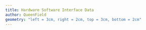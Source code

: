 ```yaml
---
title: Hardware Software Interface Data
author: QueenField
geometry: "left = 3cm, right = 2cm, top = 3cm, bottom = 2cm"
---
```

